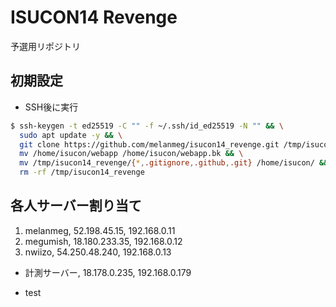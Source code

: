 # ISUCON14 Revenge
予選用リポジトリ

## 初期設定
- SSH後に実行
```bash
$ ssh-keygen -t ed25519 -C "" -f ~/.ssh/id_ed25519 -N "" && \
  sudo apt update -y && \
  git clone https://github.com/melanmeg/isucon14_revenge.git /tmp/isucon14_revenge && \
  mv /home/isucon/webapp /home/isucon/webapp.bk && \
  mv /tmp/isucon14_revenge/{*,.gitignore,.github,.git} /home/isucon/ && \
  rm -rf /tmp/isucon14_revenge
```

## 各人サーバー割り当て

1. melanmeg, 52.198.45.15, 192.168.0.11
2. megumish, 18.180.233.35, 192.168.0.12
3. nwiizo, 54.250.48.240, 192.168.0.13

- 計測サーバー, 18.178.0.235, 192.168.0.179

- test
